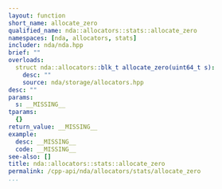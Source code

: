 ```yaml
---
layout: function
short_name: allocate_zero
qualified_name: nda::allocators::stats::allocate_zero
namespaces: [nda, allocators, stats]
includer: nda/nda.hpp
brief: ""
overloads:
  struct nda::allocators::blk_t allocate_zero(uint64_t s):
    desc: ""
    source: nda/storage/allocators.hpp
desc: ""
params:
  s: __MISSING__
tparams:
  {}
return_value: __MISSING__
example:
  desc: __MISSING__
  code: __MISSING__
see-also: []
title: nda::allocators::stats::allocate_zero
permalink: /cpp-api/nda/allocators/stats/allocate_zero
...
```


